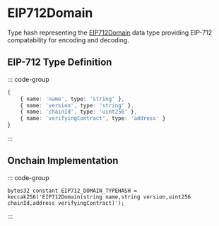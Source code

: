 # EIP712Domain
        
Type hash representing the [EIP712Domain](/base-types/EIP712Domain) data type providing EIP-712 compatability for encoding and decoding.

## EIP-712 Type Definition

::: code-group

```typescript [EIP712Domain]
{
    { name: 'name', type: 'string' },
	{ name: 'version', type: 'string' },
	{ name: 'chainId', type: 'uint256' },
	{ name: 'verifyingContract', type: 'address' } 
}
```

:::

## Onchain Implementation

::: code-group

```solidity [Types.sol:EIP712_DOMAIN_TYPEHASH]
bytes32 constant EIP712_DOMAIN_TYPEHASH = keccak256('EIP712Domain(string name,string version,uint256 chainId,address verifyingContract)');
```

:::